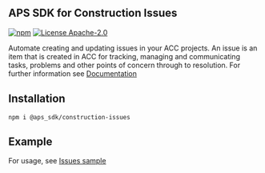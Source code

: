 ## APS SDK for Construction Issues

[![npm](https://img.shields.io/badge/npm-8.11-blue.svg)](https://www.npmjs.com/)
[![License Apache-2.0](https://img.shields.io/badge/license-Apache--2.0-blue.svg)](https://github.com/autodesk-platform-services/aps-sdk-node/blob/development/LICENSE)

Automate creating and updating issues in your ACC projects. An issue is an item that is created in ACC for tracking, managing and communicating tasks, problems and other points of concern through to resolution.
For further information see [Documentation](https://aps.autodesk.com/en/docs/acc/v1/overview/field-guide/issues)

## Installation 
```
npm i @aps_sdk/construction-issues
```
## Example

For usage, see [Issues sample](https://github.com/autodesk-platform-services/aps-sdk-node/blob/development/samples/issues.ts)

